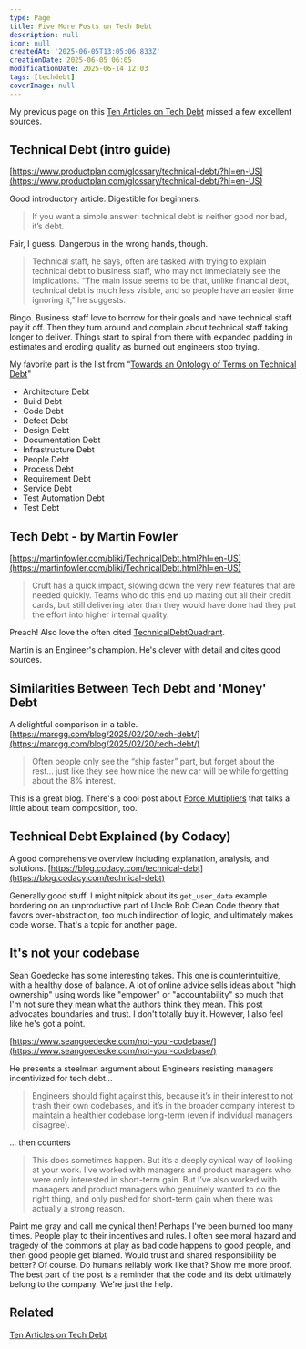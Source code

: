 ```yaml
---
type: Page
title: Five More Posts on Tech Debt
description: null
icon: null
createdAt: '2025-06-05T13:05:06.833Z'
creationDate: 2025-06-05 06:05
modificationDate: 2025-06-14 12:03
tags: [techdebt]
coverImage: null
---
```


My previous page on this [Ten Articles on Tech Debt](Ten%20Articles%20on%20Tech%20Debt.md) missed a few excellent sources.

## Technical Debt (intro guide)

[https://www.productplan.com/glossary/technical-debt/?hl=en-US](https://www.productplan.com/glossary/technical-debt/?hl=en-US)

Good introductory article. Digestible for beginners.

> If you want a simple answer: technical debt is neither good nor bad, it’s debt.

Fair, I guess. Dangerous in the wrong hands, though.

> Technical staff, he says, often are tasked with trying to explain technical debt to business staff, who may not immediately see the implications. “The main issue seems to be that, unlike financial debt, technical debt is much less visible, and so people have an easier time ignoring it,” he suggests.

Bingo. Business staff love to borrow for their goals and have technical staff pay it off. Then they turn around and complain about technical staff taking longer to deliver. Things start to spiral from there with expanded padding in estimates and eroding quality as burned out engineers stop trying.

My favorite part is the list from “[Towards an Ontology of Terms on Technical Debt](https://pdfs.semanticscholar.org/3ab6/bd6fd72110a18f2d9d442cab03369a6017c5.pdf)"

  - Architecture Debt
  - Build Debt
  - Code Debt
  - Defect Debt
  - Design Debt
  - Documentation Debt
  - Infrastructure Debt
  - People Debt
  - Process Debt
  - Requirement Debt
  - Service Debt
  - Test Automation Debt
  - Test Debt

## Tech Debt - by Martin Fowler

[https://martinfowler.com/bliki/TechnicalDebt.html?hl=en-US](https://martinfowler.com/bliki/TechnicalDebt.html?hl=en-US)

> Cruft has a quick impact, slowing down the very new features that are needed quickly. Teams who do this end up maxing out all their credit cards, but still delivering later than they would have done had they put the effort into higher internal quality.

Preach! Also love the often cited [TechnicalDebtQuadrant](https://martinfowler.com/bliki/TechnicalDebtQuadrant.html).

Martin is an Engineer's champion. He's clever with detail and cites good sources.

## Similarities Between Tech Debt and 'Money' Debt

A delightful comparison in a table.
[https://marcgg.com/blog/2025/02/20/tech-debt/](https://marcgg.com/blog/2025/02/20/tech-debt/)

> Often people only see the “ship faster” part, but forget about the rest… just like they see how nice the new car will be while forgetting about the 8% interest.

This is a great blog. There's a cool post about [Force Multipliers](https://marcgg.com/blog/2020/06/04/force-multipliers/) that talks a little about team composition, too.

## Technical Debt Explained (by Codacy)

A good comprehensive overview including explanation, analysis, and solutions.
[https://blog.codacy.com/technical-debt](https://blog.codacy.com/technical-debt)

Generally good stuff. I might nitpick about its `get_user_data` example bordering on an unproductive part of Uncle Bob Clean Code theory that favors over-abstraction, too much indirection of logic, and ultimately makes code worse. That's a topic for another page.

## It's not your codebase

Sean Goedecke has some interesting takes. This one is counterintuitive, with a healthy dose of balance. A lot of online advice sells ideas about "high ownership" using words like "empower" or "accountability" so much that I'm not sure they mean what the authors think they mean. This post advocates boundaries and trust. I don't totally buy it. However, I also feel like he's got a point.

[https://www.seangoedecke.com/not-your-codebase/](https://www.seangoedecke.com/not-your-codebase/)

He presents a steelman argument about Engineers resisting managers incentivized for tech debt...

> Engineers should fight against this, because it’s in their interest to not trash their own codebases, and it’s in the broader company interest to maintain a healthier codebase long-term (even if individual managers disagree).

... then counters

> This does sometimes happen. But it’s a deeply cynical way of looking at your work. I’ve worked with managers and product managers who were only interested in short-term gain. But I’ve also worked with managers and product managers who genuinely wanted to do the right thing, and only pushed for short-term gain when there was actually a strong reason.

Paint me gray and call me cynical then! Perhaps I've been burned too many times. People play to their incentives and rules. I often see moral hazard and tragedy of the commons at play as bad code happens to good people, and then good people get blamed. Would trust and shared responsibility be better? Of course. Do humans reliably work like that? Show me more proof. The best part of the post is a reminder that the code and its debt ultimately belong to the company. We're just the help.

## Related

[Ten Articles on Tech Debt](Ten%20Articles%20on%20Tech%20Debt.md)

